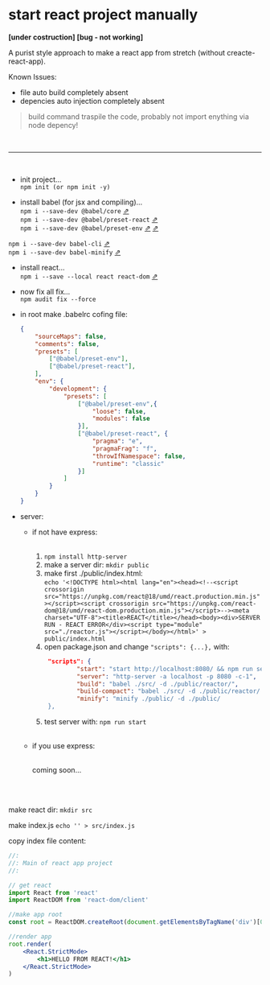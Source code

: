 # start react project manually

<b>[under costruction] [bug - not working]</b>

A purist style approach to make a react app from stretch (without creacte-react-app).

Known Issues:
- file auto build completely absent
- depencies auto injection completely absent

> build command traspile the code, probably not import enything via node depency!

<br>

---

<br>

- init project...<br>
`npm init (or npm init -y)`<br>

- install babel (for jsx and compiling)...<br>
`npm i --save-dev @babel/core` [⇗](https://babeljs.io/docs/en/babel-preset-react)<br>
`npm i --save-dev @babel/preset-react` [⇗](https://babeljs.io/docs/en/babel-preset-react)<br>
`npm i --save-dev @babel/preset-env` [⇗](https://github.com/rollup/rollup-plugin-babel) [⇗](https://github.com/rollup/rollup-plugin-babel)<br>
<!-- `npm i --save-dev babel-plugin-module-resolver` [⇗](https://github.com/tleunen/babel-plugin-module-resolver/blob/master/DOCS.md)<br> -->
<!-- `npm i --save-dev rollup-plugin-babel@latest` [⇗](https://babeljs.io/docs/en/babel-cli)<br> -->
`npm i --save-dev babel-cli` [⇗](https://babeljs.io/docs/en/babel-cli)<br>
`npm i --save-dev babel-minify` [⇗](https://babeljs.io/docs/en/babel-minify)<br>

- install react...<br>
`npm i --save --local react react-dom` [⇗](https://www.taniarascia.com/getting-started-with-react/)<br>

- now fix all fix...<br>
`npm audit fix --force`

- in root make .babelrc cofing file:
	```json
	{
		"sourceMaps": false,
		"comments": false,
		"presets": [
			["@babel/preset-env"],
			["@babel/preset-react"],
		],
		"env": {
			"development": {
				"presets": [
					["@babel/preset-env",{
						"loose": false,
						"modules": false
					}],
					["@babel/preset-react", {
						"pragma": "e",
						"pragmaFrag": "f",
						"throwIfNamespace": false,
						"runtime": "classic"
					}]
				]
			}
		}
	}
	```

- server:

  - if not have express:<br><br>

    1. `npm install http-server`
    2. make a server dir: `mkdir public`<br>
    3. make first ./public/index.html:<br>
    `echo '<!DOCTYPE html><html lang="en"><head><!--<script crossorigin src="https://unpkg.com/react@18/umd/react.production.min.js"></script><script crossorigin src="https://unpkg.com/react-dom@18/umd/react-dom.production.min.js"></script>--><meta charset="UTF-8"><title>REACT</title></head><body><div>SERVER RUN - REACT ERROR</div><script type="module" src="./reactor.js"></script></body></html>' > public/index.html`
    1. open package.json and change
       ```"scripts": {...},``` 
       with:
       ```json
		"scripts": {
			    "start": "start http://localhost:8080/ && npm run server",
				"server": "http-server -a localhost -p 8080 -c-1",
				"build": "babel ./src/ -d ./public/reactor/",
				"build-compact": "babel ./src/ -d ./public/reactor/ && rollup && npm run minify",
				"minify": "minify ./public/ -d ./public/
		},
        ```
    5. test server with: `npm run start`<br><br>


  - if you use express:<br><br>

	coming soon...

<br><br>

make react dir:
`mkdir src`

make index.js
`echo '' > src/index.js`

copy index file content:

```jsx
//:
//: Main of react app project
//:

// get react
import React from 'react'
import ReactDOM from 'react-dom/client'

//make app root
const root = ReactDOM.createRoot(document.getElementsByTagName('div')[0])

//render app
root.render(
	<React.StrictMode>
		<h1>HELLO FROM REACT!</h1>
	</React.StrictMode>
)
```